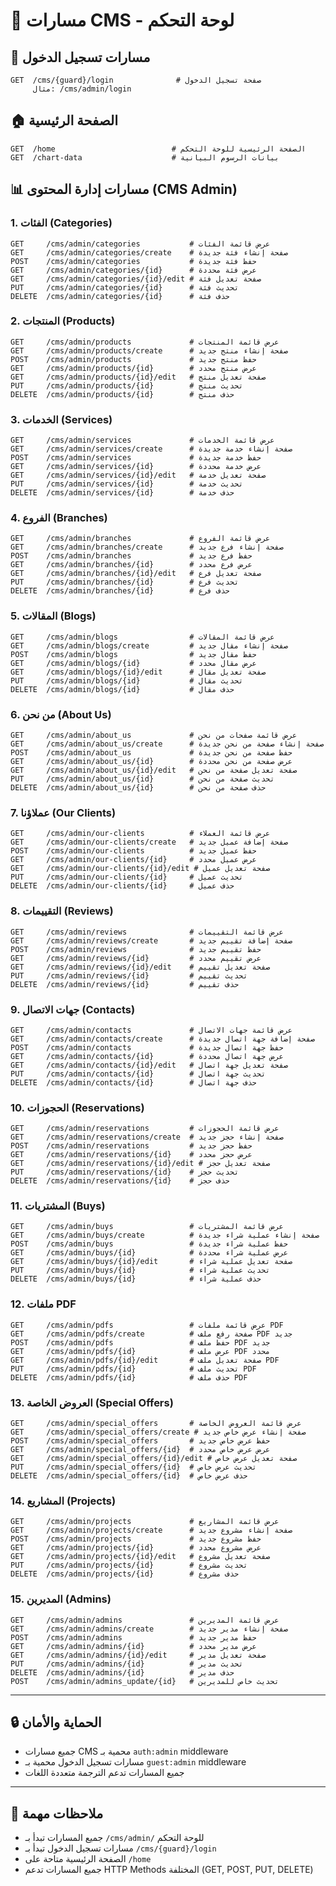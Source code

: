 # 🎯 مسارات CMS - لوحة التحكم

## 🔐 **مسارات تسجيل الدخول**
```
GET  /cms/{guard}/login              # صفحة تسجيل الدخول
     مثال: /cms/admin/login
```

## 🏠 **الصفحة الرئيسية**
```
GET  /home                          # الصفحة الرئيسية للوحة التحكم
GET  /chart-data                    # بيانات الرسوم البيانية
```

## 📊 **مسارات إدارة المحتوى (CMS Admin)**

### **1. الفئات (Categories)**
```
GET     /cms/admin/categories           # عرض قائمة الفئات
GET     /cms/admin/categories/create    # صفحة إنشاء فئة جديدة
POST    /cms/admin/categories           # حفظ فئة جديدة
GET     /cms/admin/categories/{id}      # عرض فئة محددة
GET     /cms/admin/categories/{id}/edit # صفحة تعديل فئة
PUT     /cms/admin/categories/{id}      # تحديث فئة
DELETE  /cms/admin/categories/{id}      # حذف فئة
```

### **2. المنتجات (Products)**
```
GET     /cms/admin/products             # عرض قائمة المنتجات
GET     /cms/admin/products/create      # صفحة إنشاء منتج جديد
POST    /cms/admin/products             # حفظ منتج جديد
GET     /cms/admin/products/{id}        # عرض منتج محدد
GET     /cms/admin/products/{id}/edit   # صفحة تعديل منتج
PUT     /cms/admin/products/{id}        # تحديث منتج
DELETE  /cms/admin/products/{id}        # حذف منتج
```

### **3. الخدمات (Services)**
```
GET     /cms/admin/services             # عرض قائمة الخدمات
GET     /cms/admin/services/create      # صفحة إنشاء خدمة جديدة
POST    /cms/admin/services             # حفظ خدمة جديدة
GET     /cms/admin/services/{id}        # عرض خدمة محددة
GET     /cms/admin/services/{id}/edit   # صفحة تعديل خدمة
PUT     /cms/admin/services/{id}        # تحديث خدمة
DELETE  /cms/admin/services/{id}        # حذف خدمة
```

### **4. الفروع (Branches)**
```
GET     /cms/admin/branches             # عرض قائمة الفروع
GET     /cms/admin/branches/create      # صفحة إنشاء فرع جديد
POST    /cms/admin/branches             # حفظ فرع جديد
GET     /cms/admin/branches/{id}        # عرض فرع محدد
GET     /cms/admin/branches/{id}/edit   # صفحة تعديل فرع
PUT     /cms/admin/branches/{id}        # تحديث فرع
DELETE  /cms/admin/branches/{id}        # حذف فرع
```

### **5. المقالات (Blogs)**
```
GET     /cms/admin/blogs                # عرض قائمة المقالات
GET     /cms/admin/blogs/create         # صفحة إنشاء مقال جديد
POST    /cms/admin/blogs                # حفظ مقال جديد
GET     /cms/admin/blogs/{id}           # عرض مقال محدد
GET     /cms/admin/blogs/{id}/edit      # صفحة تعديل مقال
PUT     /cms/admin/blogs/{id}           # تحديث مقال
DELETE  /cms/admin/blogs/{id}           # حذف مقال
```

### **6. من نحن (About Us)**
```
GET     /cms/admin/about_us             # عرض قائمة صفحات من نحن
GET     /cms/admin/about_us/create      # صفحة إنشاء صفحة من نحن جديدة
POST    /cms/admin/about_us             # حفظ صفحة من نحن جديدة
GET     /cms/admin/about_us/{id}        # عرض صفحة من نحن محددة
GET     /cms/admin/about_us/{id}/edit   # صفحة تعديل صفحة من نحن
PUT     /cms/admin/about_us/{id}        # تحديث صفحة من نحن
DELETE  /cms/admin/about_us/{id}        # حذف صفحة من نحن
```

### **7. عملاؤنا (Our Clients)**
```
GET     /cms/admin/our-clients          # عرض قائمة العملاء
GET     /cms/admin/our-clients/create   # صفحة إضافة عميل جديد
POST    /cms/admin/our-clients          # حفظ عميل جديد
GET     /cms/admin/our-clients/{id}     # عرض عميل محدد
GET     /cms/admin/our-clients/{id}/edit # صفحة تعديل عميل
PUT     /cms/admin/our-clients/{id}     # تحديث عميل
DELETE  /cms/admin/our-clients/{id}     # حذف عميل
```

### **8. التقييمات (Reviews)**
```
GET     /cms/admin/reviews              # عرض قائمة التقييمات
GET     /cms/admin/reviews/create       # صفحة إضافة تقييم جديد
POST    /cms/admin/reviews              # حفظ تقييم جديد
GET     /cms/admin/reviews/{id}         # عرض تقييم محدد
GET     /cms/admin/reviews/{id}/edit    # صفحة تعديل تقييم
PUT     /cms/admin/reviews/{id}         # تحديث تقييم
DELETE  /cms/admin/reviews/{id}         # حذف تقييم
```

### **9. جهات الاتصال (Contacts)**
```
GET     /cms/admin/contacts             # عرض قائمة جهات الاتصال
GET     /cms/admin/contacts/create      # صفحة إضافة جهة اتصال جديدة
POST    /cms/admin/contacts             # حفظ جهة اتصال جديدة
GET     /cms/admin/contacts/{id}        # عرض جهة اتصال محددة
GET     /cms/admin/contacts/{id}/edit   # صفحة تعديل جهة اتصال
PUT     /cms/admin/contacts/{id}        # تحديث جهة اتصال
DELETE  /cms/admin/contacts/{id}        # حذف جهة اتصال
```

### **10. الحجوزات (Reservations)**
```
GET     /cms/admin/reservations         # عرض قائمة الحجوزات
GET     /cms/admin/reservations/create  # صفحة إنشاء حجز جديد
POST    /cms/admin/reservations         # حفظ حجز جديد
GET     /cms/admin/reservations/{id}    # عرض حجز محدد
GET     /cms/admin/reservations/{id}/edit # صفحة تعديل حجز
PUT     /cms/admin/reservations/{id}    # تحديث حجز
DELETE  /cms/admin/reservations/{id}    # حذف حجز
```

### **11. المشتريات (Buys)**
```
GET     /cms/admin/buys                 # عرض قائمة المشتريات
GET     /cms/admin/buys/create          # صفحة إنشاء عملية شراء جديدة
POST    /cms/admin/buys                 # حفظ عملية شراء جديدة
GET     /cms/admin/buys/{id}            # عرض عملية شراء محددة
GET     /cms/admin/buys/{id}/edit       # صفحة تعديل عملية شراء
PUT     /cms/admin/buys/{id}            # تحديث عملية شراء
DELETE  /cms/admin/buys/{id}            # حذف عملية شراء
```

### **12. ملفات PDF**
```
GET     /cms/admin/pdfs                 # عرض قائمة ملفات PDF
GET     /cms/admin/pdfs/create          # صفحة رفع ملف PDF جديد
POST    /cms/admin/pdfs                 # حفظ ملف PDF جديد
GET     /cms/admin/pdfs/{id}            # عرض ملف PDF محدد
GET     /cms/admin/pdfs/{id}/edit       # صفحة تعديل ملف PDF
PUT     /cms/admin/pdfs/{id}            # تحديث ملف PDF
DELETE  /cms/admin/pdfs/{id}            # حذف ملف PDF
```

### **13. العروض الخاصة (Special Offers)**
```
GET     /cms/admin/special_offers       # عرض قائمة العروض الخاصة
GET     /cms/admin/special_offers/create # صفحة إنشاء عرض خاص جديد
POST    /cms/admin/special_offers       # حفظ عرض خاص جديد
GET     /cms/admin/special_offers/{id}  # عرض عرض خاص محدد
GET     /cms/admin/special_offers/{id}/edit # صفحة تعديل عرض خاص
PUT     /cms/admin/special_offers/{id}  # تحديث عرض خاص
DELETE  /cms/admin/special_offers/{id}  # حذف عرض خاص
```

### **14. المشاريع (Projects)**
```
GET     /cms/admin/projects             # عرض قائمة المشاريع
GET     /cms/admin/projects/create      # صفحة إنشاء مشروع جديد
POST    /cms/admin/projects             # حفظ مشروع جديد
GET     /cms/admin/projects/{id}        # عرض مشروع محدد
GET     /cms/admin/projects/{id}/edit   # صفحة تعديل مشروع
PUT     /cms/admin/projects/{id}        # تحديث مشروع
DELETE  /cms/admin/projects/{id}        # حذف مشروع
```

### **15. المديرين (Admins)**
```
GET     /cms/admin/admins               # عرض قائمة المديرين
GET     /cms/admin/admins/create        # صفحة إنشاء مدير جديد
POST    /cms/admin/admins               # حفظ مدير جديد
GET     /cms/admin/admins/{id}          # عرض مدير محدد
GET     /cms/admin/admins/{id}/edit     # صفحة تعديل مدير
PUT     /cms/admin/admins/{id}          # تحديث مدير
DELETE  /cms/admin/admins/{id}          # حذف مدير
POST    /cms/admin/admins_update/{id}   # تحديث خاص للمديرين
```

---

## 🔒 **الحماية والأمان**
- جميع مسارات CMS محمية بـ `auth:admin` middleware
- مسارات تسجيل الدخول محمية بـ `guest:admin` middleware
- جميع المسارات تدعم الترجمة متعددة اللغات

---

## 📝 **ملاحظات مهمة**
- جميع المسارات تبدأ بـ `/cms/admin/` للوحة التحكم
- مسارات تسجيل الدخول تبدأ بـ `/cms/{guard}/login`
- الصفحة الرئيسية متاحة على `/home`
- جميع المسارات تدعم HTTP Methods المختلفة (GET, POST, PUT, DELETE)